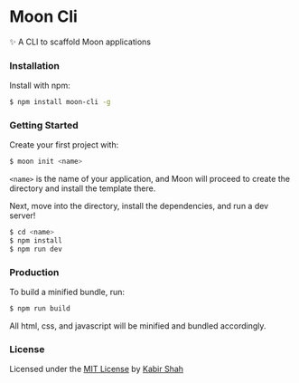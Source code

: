 # Moon Cli

:sparkles: A CLI to scaffold Moon applications

### Installation

Install with npm:

```sh
$ npm install moon-cli -g
```

### Getting Started

Create your first project with:

```sh
$ moon init <name>
```

`<name>` is the name of your application, and Moon will proceed to create the directory and install the template there.

Next, move into the directory, install the dependencies, and run a dev server!

```sh
$ cd <name>
$ npm install
$ npm run dev
```

### Production

To build a minified bundle, run:

```sh
$ npm run build
```

All html, css, and javascript will be minified and bundled accordingly.

### License

Licensed under the [MIT License](https://kbrsh.github.io/license) by [Kabir Shah](https://kabir.ml)
